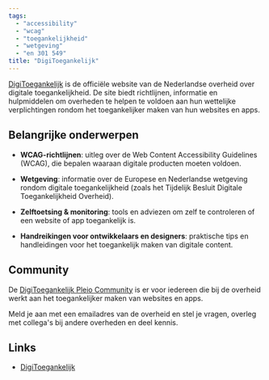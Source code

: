 ```yaml
---
tags:
  - "accessibility"
  - "wcag"
  - "toegankelijkheid"
  - "wetgeving"
  - "en 301 549"
title: "DigiToegankelijk"
---
```


[DigiToegankelijk](https://www.digitoegankelijk.nl/) is de officiële website van de Nederlandse overheid over digitale toegankelijkheid. De site biedt richtlijnen, informatie en hulpmiddelen om overheden te helpen te voldoen aan hun wettelijke verplichtingen rondom het toegankelijker maken van hun websites en apps.  

## Belangrijke onderwerpen  

- **WCAG-richtlijnen**: uitleg over de Web Content Accessibility Guidelines (WCAG), die bepalen waaraan digitale producten moeten voldoen.  

- **Wetgeving**: informatie over de Europese en Nederlandse wetgeving rondom digitale toegankelijkheid (zoals het Tijdelijk Besluit Digitale Toegankelijkheid Overheid).  

- **Zelftoetsing & monitoring**: tools en adviezen om zelf te controleren of een website of app toegankelijk is.  

- **Handreikingen voor ontwikkelaars en designers**: praktische tips en handleidingen voor het toegankelijk maken van digitale content.

## Community

De [DigiToegankelijk Pleio Community](https://digitoegankelijk.pleio.nl) is er voor iedereen die bij de overheid werkt aan het toegankelijker maken van websites en apps.

Meld je aan met een emailadres van de overheid en stel je vragen, overleg met collega's bij andere overheden en deel kennis.

## Links

- [DigiToegankelijk](https://www.digitoegankelijk.nl/)
